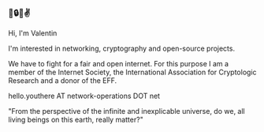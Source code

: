 <!--
Valentin Binotto
From the perspective of the infinite and inexplicable universe, do we, all living beings on this earth, really matter?
I don't think so.
-->
### 🙏🔒🍣✌️

Hi, I'm Valentin 

I'm interested in networking, cryptography and open-source projects.

We have to fight for a fair and open internet. For this purpose I am a member of the Internet Society, the International Association for Cryptologic Research and a donor of the EFF.

hello.youthere AT network-operations DOT net


  "From the perspective of the infinite and inexplicable universe, do we, all living beings on this earth, really matter?"
